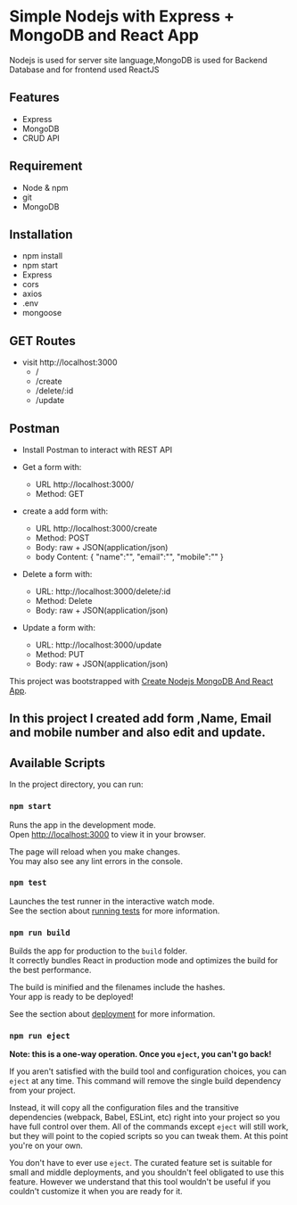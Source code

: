 # Simple Nodejs with Express + MongoDB and React App
<p>Nodejs is used for server site language,MongoDB is used for Backend Database and for frontend used ReactJS</p>

## Features
- Express
- MongoDB
- CRUD API

## Requirement
- Node & npm
- git
- MongoDB

## Installation
- npm install
- npm start
- Express
- cors
- axios
- .env
- mongoose

## GET Routes
- visit http://localhost:3000
  - /
  - /create
  - /delete/:id
  - /update
 
## Postman
 - Install Postman to interact with REST API
 - Get a form with:
   - URL  http://localhost:3000/
   - Method: GET
  
 - create a add form with:
   - URL  http://localhost:3000/create
   - Method: POST
   - Body: raw + JSON(application/json)
   - body Content: {
  "name":"",
  "email":"",
  "mobile":""
}

 - Delete a form with:
   - URL:  http://localhost:3000/delete/:id
   - Method: Delete
   - Body: raw + JSON(application/json)

  - Update a form with:
    - URL: http://localhost:3000/update
    - Method: PUT
    - Body: raw + JSON(application/json) 
      

This project was bootstrapped with [Create Nodejs MongoDB And React App](https://github.com/create-react-app).

## In this project I created add form ,Name, Email and mobile number and also edit and update.

## Available Scripts

In the project directory, you can run:

### `npm start`

Runs the app in the development mode.\
Open [http://localhost:3000](http://localhost:3000) to view it in your browser.

The page will reload when you make changes.\
You may also see any lint errors in the console.

### `npm test`

Launches the test runner in the interactive watch mode.\
See the section about [running tests](https://github.io/create-react-app/docs/running-tests) for more information.

### `npm run build`

Builds the app for production to the `build` folder.\
It correctly bundles React in production mode and optimizes the build for the best performance.

The build is minified and the filenames include the hashes.\
Your app is ready to be deployed!

See the section about [deployment](https://github.io/create-react-app/docs/deployment) for more information.

### `npm run eject`

**Note: this is a one-way operation. Once you `eject`, you can't go back!**

If you aren't satisfied with the build tool and configuration choices, you can `eject` at any time. This command will remove the single build dependency from your project.

Instead, it will copy all the configuration files and the transitive dependencies (webpack, Babel, ESLint, etc) right into your project so you have full control over them. All of the commands except `eject` will still work, but they will point to the copied scripts so you can tweak them. At this point you're on your own.

You don't have to ever use `eject`. The curated feature set is suitable for small and middle deployments, and you shouldn't feel obligated to use this feature. However we understand that this tool wouldn't be useful if you couldn't customize it when you are ready for it.
